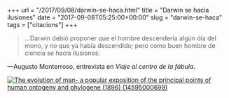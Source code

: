 +++
url = "/2017/09/08/darwin-se-haca.html"
title = "Darwin se hacía ilusiones"
date = "2017-09-08T05:25:00+00:00"
slug = "darwin-se-haca"
tags = ["citacions"]
+++

> …Darwin debió proponer que el hombre descendería algún día del mono, y no que ya había descendido; pero como buen hombre de ciencia se hacía ilusiones.

—Augusto Monterroso, entrevista en *Viaje al centro de la fábula*.

<a href="https://commons.wikimedia.org/wiki/File%3AThe_evolution_of_man-_a_popular_exposition_of_the_principal_points_of_human_ontogeny_and_phylogene_(1896)_(14595000699).jpg" title="By Internet Archive Book Images [No restrictions], via Wikimedia Commons"><img src="/uploads/2019/0146ed2874.jpg" alt="The evolution of man- a popular exposition of the principal points of human ontogeny and phylogene (1896) (14595000699)"></a>
